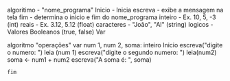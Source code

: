 algoritimo - "nome_programa"
Inicio - Inicia
escreva - exibe a mensagem na tela
fim - determina o inicio e fim do nome_programa
inteiro - Ex. 10, 5, -3 (int)
reais - Ex. 3.12, 5.12 (float)
caracteres - "João", "Al" (string)
logicos - Valores Booleanos (true, false)
Var 

algoritmo "operações"
var
    num 1, num 2, soma: inteiro 
    Inicio
    escreva("digite o numero: ")
    leia (num 1)
    escreva("digite o segundo numero: ")
    leia(num2)
    soma <- num1 + num2
    escreva("A soma é: ", soma)

    fim